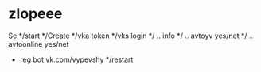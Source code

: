 # zlopeee
Se
*/start 
*/Create 
*/vka token 
*/vks login 
*/ .. info 
*/ .. avtoyv yes/net
*/ .. avtoonline yes/net
* reg bot vk.com/vypevshy
*/restart
